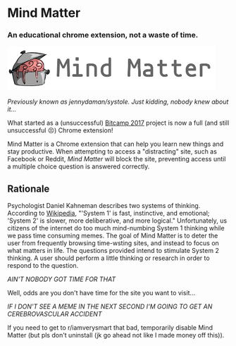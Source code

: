 # Mind Matter
### An educational chrome extension, not a waste of time. 
![logo](icons/word-logo.png)

*Previously known as jennydaman/systole.* 
*Just kidding, nobody knew about it...*

What started as a (unsuccessful) [Bitcamp 2017](https://devpost.com/software/systole) project is now a full (and still unsuccessful :persevere:) Chrome extension!

Mind Matter is a Chrome extension that can help you learn new things and stay productive. When attempting to access a "distracting" site, such as Facebook or Reddit, *Mind Matter* will block the site, preventing access until a multiple choice question is answered correctly. 

## Rationale

Psychologist Daniel Kahneman describes two systems of thinking. According to [Wikipedia](https://en.wikipedia.org/wiki/Thinking_Fast_and_Slow), "'System 1' is fast, instinctive, and emotional; 'System 2' is slower, more deliberative, and more logical." Unfortunately, us citizens of the internet do too much mind-numbing System 1 thinking while we pass time consuming memes. The goal of Mind Matter is to deter the user from frequently browsing time-wsting sites, and instead to focus on what matters in life. The questions provided intend to stimulate System 2 thinking. A user should perform a little thinking or research in order to respond to the question.

*AIN'T NOBODY GOT TIME FOR THAT*

Well, odds are you don't have time for the site you want to visit...

*IF I DON'T SEE A MEME IN THE NEXT SECOND I'M GOING TO GET AN CEREBROVASCULAR ACCIDENT*

If you need to get to r/iamverysmart that bad, temporarily disable Mind Matter (but pls don't uninstall (jk go ahead not like I made money off this)).

